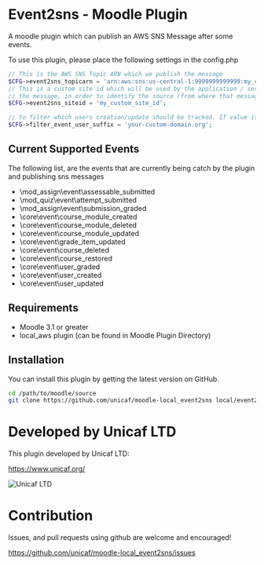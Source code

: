 # Event2sns - Moodle Plugin

A moodle plugin which can publish an AWS SNS Message after some events.

To use this plugin, please place the following settings in the config.php

```php
// This is the AWS SNS Topic ARN which we publish the message
$CFG->event2sns_topicarn = 'arn:aws:sns:us-central-1:9999999999999:my_cool_topic';
// This is a custom site id which will be used by the application / service will receive 
// the message, in order to identify the source (from where that message came)
$CFG->event2sns_siteid = 'my_custom_site_id';

// to filter which users creation/update should be tracked. If value is * then all users are tracked, otherwise only the specified end of string
$CFG->filter_event_user_suffix = 'your-custom-domain.org';
``` 

## Current Supported Events
The following list, are the events that are currently being catch by the plugin and publishing 
sns messages

* \mod_assign\event\assessable_submitted
* \mod_quiz\event\attempt_submitted
* \mod_assign\event\submission_graded
* \core\event\course_module_created
* \core\event\course_module_deleted
* \core\event\course_module_updated
* \core\event\grade_item_updated 
* \core\event\course_deleted
* \core\event\course_restored
* \core\event\user_graded
* \core\event\user_created
* \core\event\user_updated


## Requirements
*  Moodle 3.1 or greater
*  local_aws plugin (can be found in Moodle Plugin Directory)

## Installation

You can install this plugin by getting the latest version on GitHub.

```bash
cd /path/to/moodle/source
git clone https://github.com/unicaf/moodle-local_event2sns local/event2sns
```

# Developed by Unicaf LTD
This plugin developed by Unicaf LTD:

https://www.unicaf.org/

![Unicaf LTD](/pix/unicaf_logo.png?raw=true)


# Contribution
Issues, and pull requests using github are welcome and encouraged! 

https://github.com/unicaf/moodle-local_event2sns/issues
